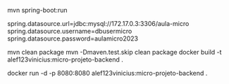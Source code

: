 mvn spring-boot:run

spring.datasource.url=jdbc:mysql://172.17.0.3:3306/aula-micro
spring.datasource.username=dbusermicro
spring.datasource.password=aulamicro2023

mvn clean package
mvn -Dmaven.test.skip clean  package
docker build -t alef123vinicius:micro-projeto-backend .

docker run -d -p 8080:8080 alef123vinicius:micro-projeto-backend .

